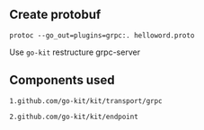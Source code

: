 ## Create protobuf ##

```$xslt
protoc --go_out=plugins=grpc:. helloword.proto
```

Use ```go-kit``` restructure grpc-server

## Components used ##

```
1.github.com/go-kit/kit/transport/grpc

2.github.com/go-kit/kit/endpoint
```
